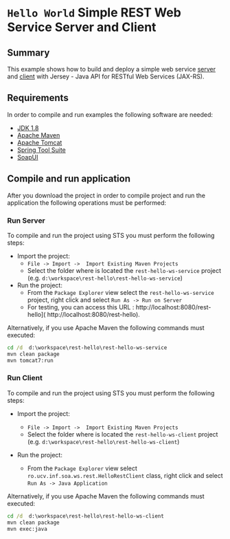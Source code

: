 `Hello World` Simple REST Web Service Server and Client
=======================================================

Summary
------------
This example shows how to build and deploy a simple web service [server](rest-hello-ws-service) and [client](rest-hello-ws-client) with Jersey - Java API for RESTful Web Services (JAX-RS).
 

Requirements
------------
In order to compile and run examples the following software are needed:

* [JDK 1.8](http://www.oracle.com/technetwork/java/javase/downloads/jdk8-downloads-2133151.html)
* [Apache Maven](https://maven.apache.org) 
* [Apache Tomcat](https://tomcat.apache.org)
* [Spring Tool Suite](https://spring.io/tools)
* [SoapUI](https://www.soapui.org)


Compile and run application
----------------------------
After you download the project in order to compile project and run the application the following operations must be performed:  

### Run Server ###

To compile and run the project using STS you must perform the following steps:

* Import the project:
  - `File -> Import ->  Import Existing Maven Projects`
  - Select the folder where is located the `rest-hello-ws-service` project (e.g. `d:\workspace\rest-hello\rest-hello-ws-service`)
* Run the project:
  - From the `Package Explorer` view select the  `rest-hello-ws-service` project, right click and select `Run As -> Run on Server`
  - For testing, you can access this URL :  http://localhost:8080/rest-hello]( http://localhost:8080/rest-hello).

Alternatively, if you use Apache Maven the following commands must executed:
``` bat
cd /d  d:\workspace\rest-hello\rest-hello-ws-service
mvn clean package
mvn tomcat7:run
```

### Run Client ###

To compile and run the project using STS you must perform the following steps:

* Import the project:
  - `File -> Import ->  Import Existing Maven Projects`
  - Select the folder where is located the `rest-hello-ws-client` project (e.g. `d:\workspace\rest-hello\rest-hello-ws-client`)

* Run the project:

    - From the `Package Explorer` view select `ro.ucv.inf.soa.ws.rest.HelloRestClient` class, right click and select `Run As -> Java Application`
    
 Alternatively, if you use Apache Maven the following commands must executed:
``` bat
cd /d  d:\workspace\rest-hello\rest-hello-ws-client
mvn clean package
mvn exec:java
```   
